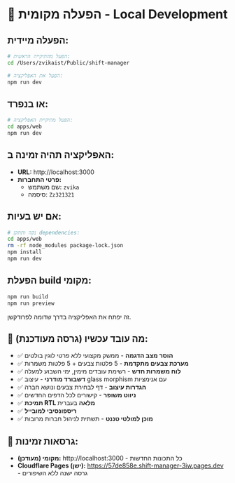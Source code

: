# 🚀 הפעלה מקומית - Local Development

## הפעלה מיידית:

```bash
# הפעל מהתיקייה הראשית:
cd /Users/zvikaist/Public/shift-manager

# הפעל את האפליקציה:
npm run dev
```

## או בנפרד:

```bash
# הפעל מתיקיית האפליקציה:
cd apps/web
npm run dev
```

## האפליקציה תהיה זמינה ב:
- **URL:** http://localhost:3000
- **פרטי התחברות:**
  - שם משתמש: `zvika`
  - סיסמה: `Zz321321`

## אם יש בעיות:
```bash
# נקה ותתקן dependencies:
cd apps/web
rm -rf node_modules package-lock.json
npm install
npm run dev
```

## הפעלת build מקומי:
```bash
npm run build
npm run preview
```

זה יפתח את האפליקציה בדרך שדומה לפרודקשן.

## 🎯 מה עובד עכשיו (גרסה מעודכנת):
- ✅ **הוסר מצב הדגמה** - ממשק מקצועי ללא פרטי לוגין בולטים
- ✅ **מערכת צבעים מתקדמת** - 5 פלטות צבעים + 5 פלטות משמרות
- ✅ **לוח משמרות חדש** - רשימת עובדים מימין, ימי השבוע למעלה
- ✅ **דשבורד מודרני** - עיצוב glass morphism עם אנימציות
- ✅ **הגדרות עיצוב** - דף לבחירת צבעים ונושא חברה
- ✅ **ניווט משופר** - קישורים לכל הדפים החדשים
- ✅ **תמיכת RTL מלאה** בעברית
- ✅ **ריספונסיבי למובייל**
- ✅ **מוכן למולטי טננט** - תשתית לניהול חברות מרובות

## 🔧 גרסאות זמינות:
- **מקומי (מעודכן):** http://localhost:3000 - כל התכונות החדשות
- **Cloudflare Pages (ישן):** https://57de858e.shift-manager-3iw.pages.dev - גרסה ישנה ללא השיפורים